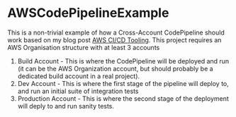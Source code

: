 # AWSCodePipelineExample

This is a non-trivial example of how a Cross-Account CodePipeline should work based on my blog post [AWS CI/CD Tooling](https://purple.telstra.com/blog/aws-ci-cd-tooling). This project requires an AWS Organisation structure with at least 3 accounts
1. Build Account - This is where the CodePipeline will be deployed and run (it can be the AWS Organization account, but should probably be a dedicated build account in a real project).
2. Dev Account - This is where the first stage of the pipeline will deploy to, and run an initial suite of integration tests
3. Production Account - This is where the second stage of the deployment will deply to and run sanity tests.
